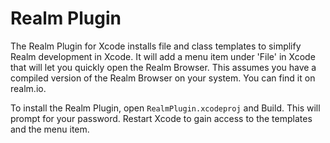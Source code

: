 # Realm Plugin

The Realm Plugin for Xcode installs file and class templates to simplify Realm development in Xcode. It will add a menu item under 'File' in Xcode that will let you quickly open the Realm Browser. This assumes you have a compiled version of the Realm Browser on your system. You can find it on realm.io.

To install the Realm Plugin, open `RealmPlugin.xcodeproj` and Build. This will prompt for your password. Restart Xcode to gain access to the templates and the menu item.

